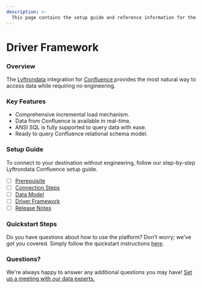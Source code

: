 ```yaml
---
description: >-
  This page contains the setup guide and reference information for the Confluence source connector.
---
```


# Driver Framework

### Overview

The [Lyftrondata](https://www.lyftrondata.com/) integration for [Confluence](https://www.lyftrondata.com/integration/confluence/)[ ](https://www.lyftrondata.com/integration/confluence/)provides the most natural way to access data while requiring no engineering.

### Key Features

* Comprehensive incremental load mechanism.
* Data from Confluence is available in real-time.&#x20;
* ANSI SQL is fully supported to query data with ease.
* Ready to query Confluence relational schema model.

### Setup Guide

To connect to your destination without engineering, follow our step-by-step Lyftrondata Confluence setup guide.

* [ ] [Prerequisite](../../business-analytics/confluence/prerequisite.md)
* [ ] [Connection Steps](../../business-analytics/confluence/connection-steps.md)
* [ ] [Data Model](../../business-analytics/confluence/data-model/)
* [ ] [Driver Framework](../../business-analytics/confluence/driver-framework/)
* [ ] [Release Notes](../../business-analytics/confluence/release-notes.md)

### Quickstart Steps

Do you have questions about how to use the platform? Don't worry; we've got you covered. Simply follow the quickstart instructions [here](../../../quickstart-steps.md).

### Questions? <a href="#questions" id="questions"></a>

We're always happy to answer any additional questions you may have! [Set up a meeting with our data experts.](https://www.lyftrondata.com/book-a-meeting/)


